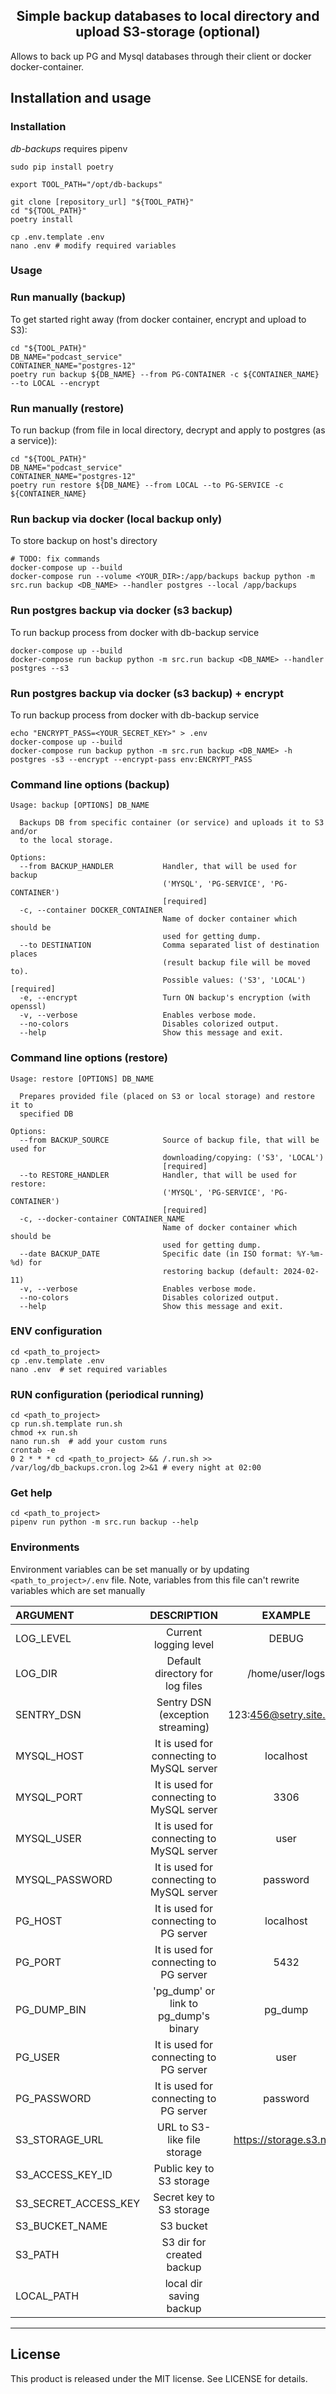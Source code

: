 <h2 align="center">Simple backup databases to local directory and upload S3-storage (optional)</h2>

Allows to back up PG and Mysql databases through their client or docker docker-container.

## Installation and usage
### Installation
*db-backups* requires pipenv
```shell script
sudo pip install poetry
```

```shell script
export TOOL_PATH="/opt/db-backups"

git clone [repository_url] "${TOOL_PATH}"
cd "${TOOL_PATH}"
poetry install

cp .env.template .env
nano .env # modify required variables
```

### Usage

### Run manually (backup)
To get started right away (from docker container, encrypt and upload to S3):
```shell script
cd "${TOOL_PATH}"
DB_NAME="podcast_service"
CONTAINER_NAME="postgres-12"
poetry run backup ${DB_NAME} --from PG-CONTAINER -c ${CONTAINER_NAME} --to LOCAL --encrypt
```
### Run manually (restore)
To run backup (from file in local directory, decrypt and apply to postgres (as a service)):
```shell script
cd "${TOOL_PATH}"
DB_NAME="podcast_service"
CONTAINER_NAME="postgres-12"
poetry run restore ${DB_NAME} --from LOCAL --to PG-SERVICE -c ${CONTAINER_NAME}
```

### Run backup via docker (local backup only)
To store backup on host's directory
```shell script
# TODO: fix commands
docker-compose up --build
docker-compose run --volume <YOUR_DIR>:/app/backups backup python -m src.run backup <DB_NAME> --handler postgres --local /app/backups 
```

### Run postgres backup via docker (s3 backup)
To run backup process from docker with db-backup service
```shell script
docker-compose up --build
docker-compose run backup python -m src.run backup <DB_NAME> --handler postgres --s3
```

### Run postgres backup via docker (s3 backup) + encrypt
To run backup process from docker with db-backup service
```shell
echo "ENCRYPT_PASS=<YOUR_SECRET_KEY>" > .env
docker-compose up --build
docker-compose run backup python -m src.run backup <DB_NAME> -h postgres -s3 --encrypt --encrypt-pass env:ENCRYPT_PASS
```

### Command line options (backup)
```text
Usage: backup [OPTIONS] DB_NAME

  Backups DB from specific container (or service) and uploads it to S3 and/or
  to the local storage.

Options:
  --from BACKUP_HANDLER           Handler, that will be used for backup
                                  ('MYSQL', 'PG-SERVICE', 'PG-CONTAINER')
                                  [required]
  -c, --container DOCKER_CONTAINER
                                  Name of docker container which should be
                                  used for getting dump.
  --to DESTINATION                Comma separated list of destination places
                                  (result backup file will be moved to).
                                  Possible values: ('S3', 'LOCAL')  [required]
  -e, --encrypt                   Turn ON backup's encryption (with openssl)
  -v, --verbose                   Enables verbose mode.
  --no-colors                     Disables colorized output.
  --help                          Show this message and exit.
```

### Command line options (restore)
```text
Usage: restore [OPTIONS] DB_NAME

  Prepares provided file (placed on S3 or local storage) and restore it to
  specified DB

Options:
  --from BACKUP_SOURCE            Source of backup file, that will be used for
                                  downloading/copying: ('S3', 'LOCAL')
                                  [required]
  --to RESTORE_HANDLER            Handler, that will be used for restore:
                                  ('MYSQL', 'PG-SERVICE', 'PG-CONTAINER')
                                  [required]
  -c, --docker-container CONTAINER_NAME
                                  Name of docker container which should be
                                  used for getting dump.
  --date BACKUP_DATE              Specific date (in ISO format: %Y-%m-%d) for
                                  restoring backup (default: 2024-02-11)
  -v, --verbose                   Enables verbose mode.
  --no-colors                     Disables colorized output.
  --help                          Show this message and exit.
```


### ENV configuration
```shell script
cd <path_to_project>
cp .env.template .env
nano .env  # set required variables
```

### RUN configuration (periodical running) 
```shell script
cd <path_to_project>
cp run.sh.template run.sh
chmod +x run.sh
nano run.sh  # add your custom runs
crontab -e
0 2 * * * cd <path_to_project> && /.run.sh >> /var/log/db_backups.cron.log 2>&1 # every night at 02:00
```

### Get help
```shell script
cd <path_to_project>
pipenv run python -m src.run backup --help
```


### Environments

Environment variables can be set manually or by updating `<path_to_project>/.env` file. 
Note, variables from this file can't rewrite variables which are set manually 


| ARGUMENT                |                DESCRIPTION                |         EXAMPLE         |          DEFAULT           |
|:------------------------|:-----------------------------------------:|:-----------------------:|:--------------------------:|
| LOG_LEVEL               |           Current logging level           |          DEBUG          |            INFO            |    
| LOG_DIR                 |      Default directory for log files      |     /home/user/logs     |  <path_to_project>/logs/   |
| SENTRY_DSN              |     Sentry DSN (exception streaming)      | 123:456@setry.site.ru/1 |                            |
| MYSQL_HOST              | It is used for connecting to MySQL server |        localhost        |         localhost          |
| MYSQL_PORT              | It is used for connecting to MySQL server |          3306           |            3306            |
| MYSQL_USER              | It is used for connecting to MySQL server |          user           |            root            |
| MYSQL_PASSWORD          | It is used for connecting to MySQL server |        password         |          password          |
| PG_HOST                 |  It is used for connecting to PG server   |        localhost        |         localhost          |
| PG_PORT                 |  It is used for connecting to PG server   |          5432           |            5432            |
| PG_DUMP_BIN             |   'pg_dump' or link to pg_dump's binary   |         pg_dump         |          pg_dump           |
| PG_USER                 |  It is used for connecting to PG server   |          user           |          postgres          |
| PG_PASSWORD             |  It is used for connecting to PG server   |        password         |          password          |
| S3_STORAGE_URL          |        URL to S3-like file storage        | https://storage.s3.net/ |                            |
| S3_ACCESS_KEY_ID        |         Public key to S3 storage          |                         |                            |
| S3_SECRET_ACCESS_KEY    |         Secret key to S3 storage          |                         |                            |
| S3_BUCKET_NAME          |                 S3 bucket                 |                         |                            |
| S3_PATH                 |         S3 dir for created backup         |                         |                            |
| LOCAL_PATH              |          local dir saving backup          |                         |                            |

* * *

## License

This product is released under the MIT license. See LICENSE for details.
